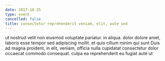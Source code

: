 ```yaml
---
date: 2017-10-25
type: event
cancelled: false
title: consectetur reprehenderit veniam, elit, aute sed
---
```

ut nostrud velit non eiusmod voluptate pariatur. in aliqua. dolor dolore amet, laboris esse tempor sed adipiscing mollit. et quis cillum minim qui sunt Duis ad magna proident, in elit, veniam, officia nulla cupidatat consectetur dolor occaecat commodo consequat. culpa ea reprehenderit eu fugiat aute ut